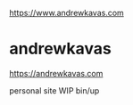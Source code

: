 https://www.andrewkavas.com
# andrewkavas
https://andrewkavas.com

personal site WIP
bin/up

<!--what: minimalist andrewkavas scaffold
why: prototyping andrewkavas applications
how: react app, koa api, built with vite, deployed to fly.io, persistent postgres volumes -- all dockerized and filled with examples / notes

## to build and start:
clone this repo and cd into andrewkavas/andrewkavas-dev \
`cd andrewkavas-dev`
`bin/setup`
`bin/up`

## Environment / Deploy
set POSTGRES_URL in fly.io secrets

set FLY_API_TOKEN_API in GH secrets \
set FLY_API_TOKEN_APP in GH secrets

## to add a migration
just add a new file to api/migrations/ OR
knex migrate:make migration_name --knexfile src/knexfile.js

## running docker compose commands
`dc exec {{service}} {{command}}` \
examples: \
`dc exec api bin/migrate`
`dc exec api bin/rollback`
`dc exec api bin/seed`

## TODO:
APP: \
app routing \
lazyloading \
app disk and history \
.env file
  defined with script in index.html <head> that pulls vars from a file that is created every build

API:
createdAt on every table \
api routing \
api query language and schema builder \
work processor

OTHER: \
dev vs prod envars \
  APP ENVARS -- RUN DIFFERENT DOCKER COMMANDS DEPENDING ON PROD OR DEV \
internal slack notifications \
new eslint-config \
rewrite linter
  show detailed tsc errors \
query language \
rate-limiting \
nginx \
tests \
error reporting-->


<!-- DONE
deploy through GH actions \
  on push to main
  to fly if configured

try jsdoc
Vite!
api .env file
db migrations
-->
